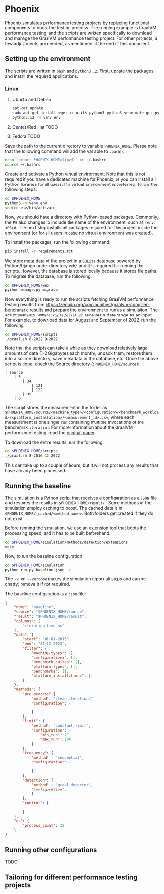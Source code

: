 # Phoenix
Phoenix simulates performance testing projects by replacing functional components to boost the testing process. The running example is GraalVM performance testing, and the scripts are written specifically to download and manage the GraalVM performance testing project. For other projects, a few adjustments are needed, as mentioned at the end of this document. 


## Setting up the environment
The scripts are written in `bash` and `python3.12`. First, update the packages and install the required applications.
### Linux
1. Ubuntu and Debian
    ```bash
    apt-get update
    sudo apt-get install wget xz-utils python3 python3-venv make gcc python3-dev -y
    python3.12 -m venv env
    ```

1. Centos/Red Hat
    TODO

1. Fedora
    TODO


Save the path to the current directory to variable `PHOENIX_HOME`. Please note that the following command will add the variable to `.bashrc`.

```bash
echo 'export PHOENIX_HOME=$(pwd)' >> ~/.bashrc
source ~/.bashrc
```

Create and activate a Python virtual environment. Note that this is not required if you have a dedicated machine for Phoenix, or you can install all Python libraries for all users. If a virtual environment is preferred, follow the following steps:

```bash
cd $PHOENIX_HOME
python3 -m venv env
source env/bin/activate
```

Now, you should have a directory with Python-based packages. Commonly, the `PS` also changes to include the name of the environment, such as `(env) <PS>#`. The next step installs all packages required for this project inside the environment (or for all users in case no virtual environment was created).

To install the packages, run the following command:

```bash
pip install -r requirements.txt
```

We store meta data of the project in a `SQLite` database powered by Python/Django under directory `web/` and it is required for running the scripts. However, the database is stored locally because it stores file paths. To migrate the database, run the following:

```bash
cd $PHOENIX_HOME/web
python manage.py migrate
```


Now everything is ready to run the scripts fetching GraalVM performance testing results from https://zenodo.org/communities/graalvm-compiler-benchmark-results and prepare the environment to run as a simulation. The script `$PHOENIX_HOME/scripts/graal.sh` receives a date range as an input. For example, to download data for August and September of 2022, run the following:

```bash
cd $PHOENIX_HOME/scripts
./graal.sh 8-2022 9-2022
```

Note that the scripts can take a while as they download relatively large amounts of data (1-2 Gigabytes each month), unpack them, restore them into a source directory, save metadata in the database, etc. Once the above script is done, check the Source directory (`$PHOENIX_HOME/source`):

```
| source
    | 5 
        | 34
            | 121
            | 122
        | 35
    | 6 
```

The script stores the measurement in the folder as `$PHOENIX_HOME/source/<machine_type>/<configuration>/<benchmark_workload>/<platform_installation>/<measurement_id>.csv`, where each measurement is one single `run` containing multiple invocations of the benchmark `iteration`. For more information about the GraalVM performance testing, read the [original paper](https://dl.acm.org/doi/10.1145/3578245.3585025).

To download the entire results, run the following:

```bash
cd $PHOENIX_HOME/scripts
./graal.sh 8-2016 12-2022
```

This can take up to a couple of hours, but it will not process any results that have already been processed.

## Running the baseline
The simulation is a Python script that receives a configuration as a `JSON` file and restores the results in `$PHOENIX_HOME/result/.` Some methods of the simulation employ caching to boost. The cached data is in `$PHOENIX_HOME/_cached/<method_name>`. Both folders get created if they do not exist.

Before running the simulation, we use an extension tool that boots the processing speed, and it has to be built beforehand.
```bash
cd $PHOENIX_HOME/simulation/methods/detection/extensions
make
```

Now, to run the baseline configuration
```bash
cd $PHOENIX_HOME/simulation
python run.py baseline.json -v
```

The `-v or --verbose` makes the simulation report all steps and can be chatty; remove it if not required. 

The baseline configuration is a `json` file:
```json
{
    "name": "baseline",
    "source": "$PHOENIX_HOME/source",
    "result": "$PHOENIX_HOME/result",
    "columns": [
        "iteration_time_ns"
    ],
    "data": {
        "start": "01-01-2015",
        "end": "31-12-2023",
        "filter": {
            "machine-types": [],
            "configurations": [],
            "benchmark-suites": [],
            "platform-types": [],
            "benchmarks": [],
            "platform_installations": []
        }
    },
    "methods": {
        "pre-process":{
            "method": "clean_iterations",
            "configuration": {

            }
        },
        "limit": {
            "method": "constant_limit",
            "configuration": {
                "min_run": 11,
                "max_run": 100
            }
        },
        "frequency": {
            "method" : "sequential",
            "configuration": {

            }
        },
        "detection": {
            "method" : "graal_detector",
            "configuration": {
            }
        },
        "control": {

        }
    },
    "os": {
        "process_count": 32
    }
}
```





## Running other configurations
TODO

## Tailoring for different performance testing projects
